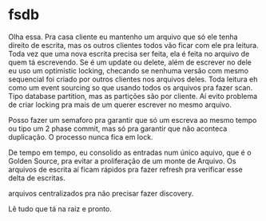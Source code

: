 # fsdb

Olha essa. Pra casa cliente eu mantenho um arquivo que só ele tenha direito de escrita, mas os outros clientes todos vão ficar com ele pra leitura. Toda vez que uma nova escrita precisa ser feita, ela é feita no arquivo de quem tá escrevendo. Se é um update ou delete, além de escrever no dele eu uso um optimistic locking, checando se nenhuma versão com mesmo sequencial foi criado por outros clientes nos arquivos deles. Toda leitura eh como um event sourcing so que usando todos os arquivos pra fazer scan. Tipo database partition, mas as partições são por cliente. Aí evito problema de criar locking pra mais de um querer escrever no mesmo arquivo.

Posso fazer um semaforo pra garantir que só um escreva ao mesmo tempo ou tipo um 2 phase commit, mas só pra garantir que não aconteca duplicação. O processo nunca fica em lock.

De tempo em tempo, eu consolido as entradas num único aquivo, que é o Golden Source, pra evitar a proliferação de um monte de Arquivo. Os arquivos de escrita aí ficam rápidos pra fazer refresh pra verificar esse delta de escritas.

arquivos centralizados pra não precisar fazer discovery.

Lê tudo que tá na raiz e pronto.
